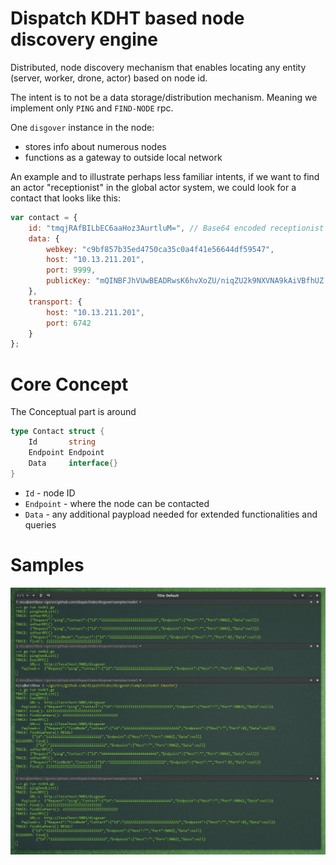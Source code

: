 # Dispatch KDHT based node discovery engine
Distributed, node discovery mechanism that enables locating any 
entity (server, worker, drone, actor) based on node id.

The intent is to not be a data storage/distribution mechanism.
Meaning we implement only `PING` and `FIND-NODE` rpc.

One `disgover` instance in the node:
- stores info about numerous nodes
- functions as a gateway to outside local network

An example and to illustrate perhaps less familiar intents, if we 
want to find an actor "receptionist" in the global actor system, 
we could look for a contact that looks like this:
```javascript
var contact = {
    id: "tmqjRAfBILbEC6aaHoz3AurtluM=", // Base64 encoded receptionist address
    data: {
        webkey: "c9bf857b35ed4750ca35c0a4f41e56644df59547",
        host: "10.13.211.201",
        port: 9999,
        publicKey: "mQINBFJhVUwBEADRwsK6hvXoZU/niqZU2k9NXVNA9kAiVBfhUZ...WYco9YzK2K1Q="
    },
    transport: {
        host: "10.13.211.201",
        port: 6742
    }
};
```

# Core Concept
The Conceptual part is around
```go
type Contact struct {
	Id       string
	Endpoint Endpoint
	Data     interface{}
}
```

- `Id` - node ID
- `Endpoint` - where the node can be contacted
- `Data` - any additional paypload needed for extended functionalities and queries


# Samples
![](nodes.png)


